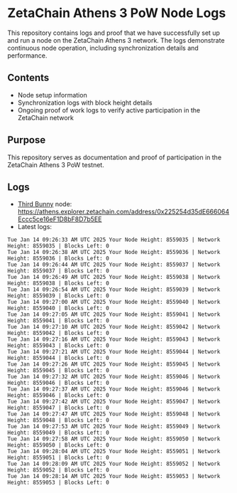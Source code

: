 # ZetaChain Athens 3 PoW Node Logs
This repository contains logs and proof that we have successfully set up and run a node on the ZetaChain Athens 3 network. The logs demonstrate continuous node operation, including synchronization details and performance.

## Contents
- Node setup information
- Synchronization logs with block height details
- Ongoing proof of work logs to verify active participation in the ZetaChain network

## Purpose
This repository serves as documentation and proof of participation in the ZetaChain Athens 3 PoW testnet.

## Logs

- [Third Bunny](https://thirdbunny.xyz/) node: https://athens.explorer.zetachain.com/address/0x225254d35dE666064Eccc5ce16eF1D8bF8D7b5EE
- Latest logs:
```
Tue Jan 14 09:26:33 AM UTC 2025 Your Node Height: 8559035 | Network Height: 8559035 | Blocks Left: 0
Tue Jan 14 09:26:38 AM UTC 2025 Your Node Height: 8559036 | Network Height: 8559036 | Blocks Left: 0
Tue Jan 14 09:26:44 AM UTC 2025 Your Node Height: 8559037 | Network Height: 8559037 | Blocks Left: 0
Tue Jan 14 09:26:49 AM UTC 2025 Your Node Height: 8559038 | Network Height: 8559038 | Blocks Left: 0
Tue Jan 14 09:26:54 AM UTC 2025 Your Node Height: 8559039 | Network Height: 8559039 | Blocks Left: 0
Tue Jan 14 09:27:00 AM UTC 2025 Your Node Height: 8559040 | Network Height: 8559040 | Blocks Left: 0
Tue Jan 14 09:27:05 AM UTC 2025 Your Node Height: 8559041 | Network Height: 8559041 | Blocks Left: 0
Tue Jan 14 09:27:10 AM UTC 2025 Your Node Height: 8559042 | Network Height: 8559042 | Blocks Left: 0
Tue Jan 14 09:27:16 AM UTC 2025 Your Node Height: 8559043 | Network Height: 8559043 | Blocks Left: 0
Tue Jan 14 09:27:21 AM UTC 2025 Your Node Height: 8559044 | Network Height: 8559044 | Blocks Left: 0
Tue Jan 14 09:27:26 AM UTC 2025 Your Node Height: 8559045 | Network Height: 8559045 | Blocks Left: 0
Tue Jan 14 09:27:32 AM UTC 2025 Your Node Height: 8559046 | Network Height: 8559046 | Blocks Left: 0
Tue Jan 14 09:27:37 AM UTC 2025 Your Node Height: 8559046 | Network Height: 8559046 | Blocks Left: 0
Tue Jan 14 09:27:42 AM UTC 2025 Your Node Height: 8559047 | Network Height: 8559047 | Blocks Left: 0
Tue Jan 14 09:27:47 AM UTC 2025 Your Node Height: 8559048 | Network Height: 8559048 | Blocks Left: 0
Tue Jan 14 09:27:53 AM UTC 2025 Your Node Height: 8559049 | Network Height: 8559049 | Blocks Left: 0
Tue Jan 14 09:27:58 AM UTC 2025 Your Node Height: 8559050 | Network Height: 8559050 | Blocks Left: 0
Tue Jan 14 09:28:04 AM UTC 2025 Your Node Height: 8559051 | Network Height: 8559051 | Blocks Left: 0
Tue Jan 14 09:28:09 AM UTC 2025 Your Node Height: 8559052 | Network Height: 8559052 | Blocks Left: 0
Tue Jan 14 09:28:14 AM UTC 2025 Your Node Height: 8559053 | Network Height: 8559053 | Blocks Left: 0
```
